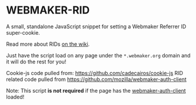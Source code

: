 WEBMAKER-RID
============

A small, standalone JavaScript snippet for setting a Webmaker Referrer ID super-cookie.

Read more about RIDs [on the wiki](https://wiki.mozilla.org/Webmaker/Maker_Party/referrer_api).

Just have the script load on any page under the `*.webmaker.org` domain and it will do the rest for you!

Cookie-js code pulled from: https://github.com/cadecairos/cookie-js
RID related code pulled from https://github.com/mozilla/webmaker-auth-client

Note: This script **is not required** if the page has the [webmaker-auth-client](https://github.com/mozilla/webmaker-auth-client) loaded!
